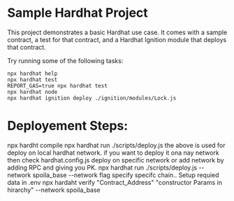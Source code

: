 # Sample Hardhat Project

This project demonstrates a basic Hardhat use case. It comes with a sample contract, a test for that contract, and a Hardhat Ignition module that deploys that contract.

Try running some of the following tasks:

```shell
npx hardhat help
npx hardhat test
REPORT_GAS=true npx hardhat test
npx hardhat node
npx hardhat ignition deploy ./ignition/modules/Lock.js
```
# Deployement Steps:
npx hardht compile 
npx hardhat run ./scripts/deploy.js 
      the above is used for deploy on local hardhat network. if you want to deploy it ona nay network then check hardhat.config.js deploy on specific network or add network by adding RPC and giving you PK.
npx hardhat run ./scripts/deploy.js --network spoila_base
       --network flag specify specifc chain.. Setup requied data in .env
npx hardaht verify "Contract_Address" "constructor Params in hirarchy" --network spoila_base

